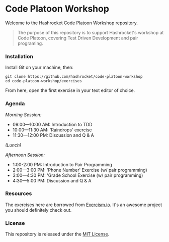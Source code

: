 # Code Platoon Workshop

Welcome to the Hashrocket Code Platoon Workshop repository.

> The purpose of this repository is to support Hashrocket's workshop at Code
> Platoon, covering Test Driven Development and pair programing.

### Installation

Install Git on your machine, then:

```
git clone https://github.com/hashrocket/code-platoon-workshop
cd code-platoon-workshop/exercises
```

From here, open the first exercise in your text editor of choice.

### Agenda

*Morning Session:*

* 09:00—10:00 AM: Introduction to TDD
* 10:00—11:30 AM: 'Raindrops' exercise
* 11:30—12:00 PM: Discussion and Q & A

*(Lunch)*

*Afternoon Session:*
* 1:00-2:00 PM: Introduction to Pair Programming
* 2:00—3:00 PM: 'Phone Number' Exercise (w/ pair programming)
* 3:00—4:30 PM: 'Grade School Exercise (w/ pair programming)
* 4:30—5:00 PM: Discussion and Q & A

### Resources

The exercises here are borrowed from [Exercism.io](http://exercism.io/). It's
an awesome project you should definitely check out.

### License

This repository is released under the [MIT
License](http://www.opensource.org/licenses/MIT).
